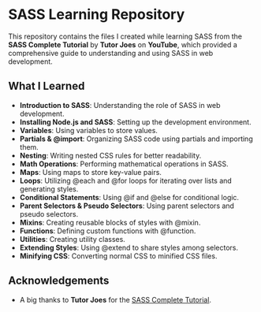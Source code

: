 # SASS Learning Repository
This repository contains the files I created while learning SASS from the <b>SASS Complete Tutorial</b> by <b>Tutor Joes</b> on <b>YouTube</b>, which provided a comprehensive guide to understanding and using SASS in web development.

## What I Learned
- <b>Introduction to SASS</b>: Understanding the role of SASS in web development.
- <b>Installing Node.js and SASS</b>: Setting up the development environment.
- <b>Variables</b>: Using variables to store values.
- <b>Partials & @import</b>: Organizing SASS code using partials and importing them.
- <b>Nesting</b>: Writing nested CSS rules for better readability.
- <b>Math Operations</b>: Performing mathematical operations in SASS.
- <b>Maps</b>: Using maps to store key-value pairs.
- <b>Loops</b>: Utilizing @each and @for loops for iterating over lists and generating styles.
- <b>Conditional Statements</b>: Using @if and @else for conditional logic.
- <b>Parent Selectors & Pseudo Selectors</b>: Using parent selectors and pseudo selectors.
- <b>Mixins</b>: Creating reusable blocks of styles with @mixin.
- <b>Functions</b>: Defining custom functions with @function.
- <b>Utilities</b>: Creating utility classes.
- <b>Extending Styles</b>: Using @extend to share styles among selectors.
- <b>Minifying CSS</b>: Converting normal CSS to minified CSS files.

## Acknowledgements
- A big thanks to <b>Tutor Joes</b> for the [SASS Complete Tutorial](https://youtu.be/gLEtnHIkYwo?feature=shared).

